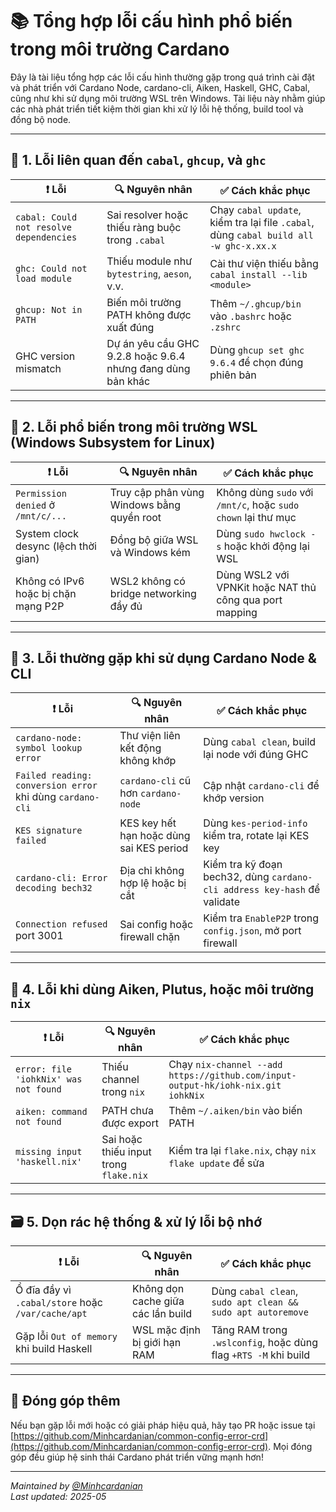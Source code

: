 # 📚 Tổng hợp lỗi cấu hình phổ biến trong môi trường Cardano

Đây là tài liệu tổng hợp các lỗi cấu hình thường gặp trong quá trình cài đặt và phát triển với Cardano Node, cardano-cli, Aiken, Haskell, GHC, Cabal, cũng như khi sử dụng môi trường WSL trên Windows. Tài liệu này nhằm giúp các nhà phát triển tiết kiệm thời gian khi xử lý lỗi hệ thống, build tool và đồng bộ node.

---

## 🧱 1. Lỗi liên quan đến `cabal`, `ghcup`, và `ghc`

| ❗ Lỗi | 🔍 Nguyên nhân | ✅ Cách khắc phục |
|------|----------------|------------------|
| `cabal: Could not resolve dependencies` | Sai resolver hoặc thiếu ràng buộc trong `.cabal` | Chạy `cabal update`, kiểm tra lại file `.cabal`, dùng `cabal build all -w ghc-x.xx.x` |
| `ghc: Could not load module` | Thiếu module như `bytestring`, `aeson`, v.v. | Cài thư viện thiếu bằng `cabal install --lib <module>` |
| `ghcup: Not in PATH` | Biến môi trường PATH không được xuất đúng | Thêm `~/.ghcup/bin` vào `.bashrc` hoặc `.zshrc` |
| GHC version mismatch | Dự án yêu cầu GHC 9.2.8 hoặc 9.6.4 nhưng đang dùng bản khác | Dùng `ghcup set ghc 9.6.4` để chọn đúng phiên bản |

---

## 🐧 2. Lỗi phổ biến trong môi trường WSL (Windows Subsystem for Linux)

| ❗ Lỗi | 🔍 Nguyên nhân | ✅ Cách khắc phục |
|------|----------------|------------------|
| `Permission denied` ở `/mnt/c/...` | Truy cập phân vùng Windows bằng quyền root | Không dùng `sudo` với `/mnt/c`, hoặc `sudo chown` lại thư mục |
| System clock desync (lệch thời gian) | Đồng bộ giữa WSL và Windows kém | Dùng `sudo hwclock -s` hoặc khởi động lại WSL |
| Không có IPv6 hoặc bị chặn mạng P2P | WSL2 không có bridge networking đầy đủ | Dùng WSL2 với VPNKit hoặc NAT thủ công qua port mapping |

---

## 🔗 3. Lỗi thường gặp khi sử dụng Cardano Node & CLI

| ❗ Lỗi | 🔍 Nguyên nhân | ✅ Cách khắc phục |
|------|----------------|------------------|
| `cardano-node: symbol lookup error` | Thư viện liên kết động không khớp | Dùng `cabal clean`, build lại node với đúng GHC |
| `Failed reading: conversion error` khi dùng `cardano-cli` | `cardano-cli` cũ hơn `cardano-node` | Cập nhật `cardano-cli` để khớp version |
| `KES signature failed` | KES key hết hạn hoặc dùng sai KES period | Dùng `kes-period-info` kiểm tra, rotate lại KES key |
| `cardano-cli: Error decoding bech32` | Địa chỉ không hợp lệ hoặc bị cắt | Kiểm tra kỹ đoạn bech32, dùng `cardano-cli address key-hash` để validate |
| `Connection refused` port 3001 | Sai config hoặc firewall chặn | Kiểm tra `EnableP2P` trong `config.json`, mở port firewall |

---

## 🧪 4. Lỗi khi dùng Aiken, Plutus, hoặc môi trường `nix`

| ❗ Lỗi | 🔍 Nguyên nhân | ✅ Cách khắc phục |
|------|----------------|------------------|
| `error: file 'iohkNix' was not found` | Thiếu channel trong `nix` | Chạy `nix-channel --add https://github.com/input-output-hk/iohk-nix.git iohkNix` |
| `aiken: command not found` | PATH chưa được export | Thêm `~/.aiken/bin` vào biến PATH |
| `missing input 'haskell.nix'` | Sai hoặc thiếu input trong `flake.nix` | Kiểm tra lại `flake.nix`, chạy `nix flake update` để sửa |

---

## 🗃️ 5. Dọn rác hệ thống & xử lý lỗi bộ nhớ

| ❗ Lỗi | 🔍 Nguyên nhân | ✅ Cách khắc phục |
|------|----------------|------------------|
| Ổ đĩa đầy vì `.cabal/store` hoặc `/var/cache/apt` | Không dọn cache giữa các lần build | Dùng `cabal clean`, `sudo apt clean && sudo apt autoremove` |
| Gặp lỗi `Out of memory` khi build Haskell | WSL mặc định bị giới hạn RAM | Tăng RAM trong `.wslconfig`, hoặc dùng flag `+RTS -M` khi build |

---

## 📌 Đóng góp thêm

Nếu bạn gặp lỗi mới hoặc có giải pháp hiệu quả, hãy tạo PR hoặc issue tại [https://github.com/Minhcardanian/common-config-error-crd](https://github.com/Minhcardanian/common-config-error-crd). Mọi đóng góp đều giúp hệ sinh thái Cardano phát triển vững mạnh hơn!

---

*Maintained by [@Minhcardanian](https://github.com/Minhcardanian)*  
*Last updated: 2025-05*
